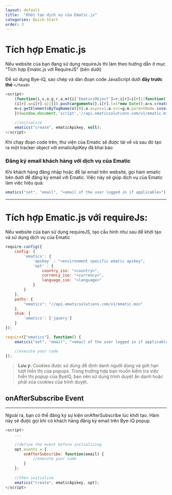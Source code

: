 ```yaml
---
layout: default
title:  "Khởi tạo dịch vụ của Ematic.js"
categories: Quick-Start
order: 3
---
```


# Tích hợp Ematic.js

Nếu website của bạn đang sử dụng requireJs thì làm theo hướng dẫn ở mục "Tích hợp Ematic.js với RequireJS" (bên dưới)

Để sử dụng Bye-iQ, sao chép và dán đoạn code JavaScript dưới __đây trước thẻ__ ```</head>```


```js
<script>
    (function(i,s,o,g,r,a,m){i['EmaticsObject']=r;i[r]=i[r]||function(){
    (i[r].q=i[r].q||[]).push(arguments)},i[r].l=1*new Date();a=s.createElement(o),
    m=s.getElementsByTagName(o)[0];a.async=1;a.src=g;m.parentNode.insertBefore(a,m)
    })(window,document,'script','//api.ematicsolutions.com/v1/ematic.min.js','ematics');
    
    //initialize
    ematics("create", ematicApikey, null);
</script>
```

Khi chạy đoạn code trên, thư viện của Ematic sẽ được tải về và sau đó tạo ra một tracker object với ematicApiKey đã khai báo

### Đăng ký email khách hàng với dịch vụ của Ematic

Khi khách hàng đăng nhập hoặc để lại email trên website, gọi hàm ematic bên dưới để đăng ký email với Ematic. Việc này sẽ giúp dịch vụ của Ematic làm việc hiệu quả:

```js
ematics("set", "email", "<email of the user logged in if applicable>")
```
---
# Tích hợp Ematic.js với requireJs:

Nếu website của bạn sử dụng requireJS, tạo cấu hình như sau để khởi tạo và sử dụng dịch vụ của Ematic

```js
require.config({
    config: {
        'ematics': {
            'apikey' : "<environment specific ematic apikey",
            'opt' : {
                country_iso: "<country>",
                currency_iso: "<currency>",
                language_iso: "<language>"
            }
        }
    },
    paths: {
        "ematics": "//api.ematicsolutions.com/v1/ematic.min"
    },
    shim: {
        'ematics': ['jquery']
    }
});

require(["ematics"], function() {
    ematics("set", "email", "<email of the user logged in if applicable>");

    //execute your code
});
```
> __Lưu ý:__ Cookies được sử dùng để định danh người dùng và giới hạn lượt hiển thị của popups. Trong trường hợp bạn muốn kiểm tra việc hiển thị popup của ByeIQ, bạn nên sử dụng trình duyệt ẩn danh hoặc phải xóa cookies của trình duyệt.

## onAfterSubscribe Event
---
Ngoài ra, bạn có thể đăng ký sự kiện onAfterSubscribe lúc khởi tạo. Hàm này sẽ được gọi khi có khách hàng đăng ký email trên Bye-iQ popup.

```js
<script>
    ...
    
    //define the event before initializing
    opt.events = {
        onAfterSubscribe: function(email) {
            //execute your code
        }
    };
    
    //then initialize
    ematics("create", ematicApikey, opt);
</script>
```